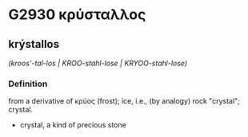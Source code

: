 # G2930 κρύσταλλος

## krýstallos

_(kroos'-tal-los | KROO-stahl-lose | KRYOO-stahl-lose)_

### Definition

from a derivative of κρύος (frost); ice, i.e., (by analogy) rock "crystal"; crystal.

- crystal, a kind of precious stone

